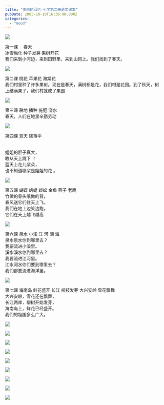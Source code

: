 ```yaml
---
title: "美丽的回忆-小学第二册语文课本"
pubDate: 2005-10-10T16:36:00.000Z
categories: 
  - "mood"
---
```


  
![](http://storage.msn.com/x1pxOYwqu4SjF5Qg1gUIBUpErE3PO_qgMk_BhxbtR_RFx5ufYCin4W7e62sjWfvkmWvqy8IRfSbQMRzy8qC9NtFtA5eOU7qYBUOdk0AafB7eGQocNuf1Vlu0UOPAOgWlfDDcL_XON3Fakh4yUQwJKbdPkSSaTD4vKi-)  
  
第一课 　春天  
冰雪融化 种子发芽 果树开花  
我们来到小河边，来到田野里，来到山冈上。我们找到了春天。  
  
![](http://storage.msn.com/x1pxOYwqu4SjF5Qg1gUIBUpErE3PO_qgMk_BhxbtR_RFx7DklXUbbEe7iJN6uk6qo231_LumvxV6zMJJFfrqiSI0H0Ip50scn8AMW7-GjsqdRmFFRI_FWtWgE2FXD0WJETJb3lvWTXGVO1znMhzR2Z_-g)  

  
第二课 桃花 苹果花 海棠花  
我们村里种了许多果树。现在是春天，满树都是花，我们村是花园。到了秋天，树上结满果子，我们村就成了果园  
  
![](http://storage.msn.com/x1pxOYwqu4SjF5Qg1gUIBUpErE3PO_qgMk_BhxbtR_RFx5AStU8pTF5GE-UD8WrR_-oHDv9PcdrWS8ws9ShRK2L2YlQ2JCb9-bJN4Zbo2zDzZhpakTyMxcQXmvT_KfR_edNB0Yj3GSD1Pin6e8SwPU9dyk7DnA9yUL1)  

  
第三课 耕地 播种 施肥 浇水  
春天，人们在地里辛勤劳动  
  
![](http://storage.msn.com/x1pxOYwqu4SjF5Qg1gUIBUpErE3PO_qgMk_BhxbtR_RFx4fFKR9dH6ebin-33SUMiWpyU053vircPuY7X8ySUC1J1y1syIeQRimSE2HPi4L_bqVn-M_yKPl6fvPwOKO3qLnQp31y1ePx2_oKFpjJ3tQuA)  

  
第四课 蓝天 降落伞

　　　　　  
姐姐的胆子真大，  
敢从天上跳下 ！  
蓝天上花儿朵朵，  
也不知道哪朵是姐姐的花 。  
  
![](http://storage.msn.com/x1pxOYwqu4SjF5Qg1gUIBUpErE3PO_qgMk_BhxbtR_RFx6-qt0tPmCR2J8S2AaOdtG1uLOaSqltdkR1ObpAnpfGqU4DTSRiyc8QtPL0HEhwpTpk4moTkS_yJp50G-50Qxb0z9q0RM8dUPW6Yy7UuARrrzJ_35hosr6o)  

  
第五课 蝴蝶 蜻蜓 蜈蚣 金鱼 燕子 老鹰  
竹做的骨头纸做的背，  
春风送它们往天上飞。  
我们在地上边笑边跑，  
它们在天上越飞越高  
  
![](http://storage.msn.com/x1pxOYwqu4SjF5Qg1gUIBUpErE3PO_qgMk_BhxbtR_RFx61w4SJJViBXrgIHwdlcnaZTDJhVLjtpPuBuqBNal_xwNy6u6hOjBO5HGm1mMvozLgBDLajQmB6IdjFCs_4BOsfj0eEOJxEWvTteMt7BeXAEA)  

  
第六课 泉水 小溪 江 河 湖 海  
泉水泉水你到哪里去？  
我要流进小溪里。  
溪水溪水你到哪里去？  
我要流进江河里。  
江水河水你们要到哪里去？  
我们都要流进海洋里。  
  
![](http://storage.msn.com/x1pxOYwqu4SjF5Qg1gUIBUpErE3PO_qgMk_BhxbtR_RFx6awV97Dcs0V5R8DObeLZ0BlTHyJ5TXvYJxUIe5jX1vHsDG3ERSi6RYLx44l4m6DIOHB_p4dM-4UrAPQHKYeAVrJpwvbLj_HLhupyYojPecBQ)  

  
第七课 海南岛 鲜花盛开 长江 柳枝发芽 大兴安岭 雪花飘舞　　　　　  
大兴安岭，雪花还在飘舞，  
长江两岸，柳树开始发芽，  
海南岛上，鲜花已经盛开。  
我们的祖国多么广大。  
  
  
![](http://storage.msn.com/x1pxOYwqu4SjF5Qg1gUIBUpErE3PO_qgMk_BhxbtR_RFx7pqo2ZtoTPBjii1oPL7Gw0uT822bW-YfqcMAIfoD8ym6RCBj9sy4bBtLuTLO86_S6Uw1rR_HkuEFeupcvrigmxHMRHxYeKVOUzHtC3Qqe2Xg)  

  
  
  
![](http://storage.msn.com/x1pxOYwqu4SjF5Qg1gUIBUpErE3PO_qgMk_BhxbtR_RFx4FvG8KHeczF8pDuTgfUkNZ5bMIETB7E50gUjc2c6Rra1cqOjiE-ly3__OfF85_A1nq_haLRGZWF9CxTS_TzVwuUwXFzzKPtbdPAmap8r1ZPQ)  
  
  
![](http://storage.msn.com/x1pxOYwqu4SjF5Qg1gUIBUpErE3PO_qgMk_BhxbtR_RFx74rgR2ty7OgI3EEQHsEsSv36FeoWhqYtmII_3hAcDjGXgcEnJE18-C5pT7HPciFBD0enyYFqOTRMLCHxxrO1o63bJsVJVlQp9WdrDM-bQnVw)  
  
  
![](http://storage.msn.com/x1pxOYwqu4SjF5Qg1gUIBUpErE3PO_qgMk_BhxbtR_RFx4Clw6UHge1u1qgwdBbq0lPsYFbUDzUX_kSGXlC9afmndF0jTrBB-29pIKVHapxoN-da3HfYilrp5iMu_hiBG-FSm0LVYC0sT9W_gi48ekTbYLtoKizJzLy)  
  
  
![](http://storage.msn.com/x1pxOYwqu4SjF5Qg1gUIBUpErE3PO_qgMk_BhxbtR_RFx6K0g16wgy1KnKnWY5zmJO46VRwixTwTovCSbh7LhDOAMAWEeyanq9smXqq82Y4ZBWGy_1LIT-k78ujKX9xCdP2gF4u6MOXhu9XJCVtM7lDBg)  
  
  
![](http://storage.msn.com/x1pxOYwqu4SjF5Qg1gUIBUpErE3PO_qgMk_BhxbtR_RFx7Fwxkzj6hDS-oefGqHRTwmu13LR7nADvKotvfaGA6fSJvGwucFHIiXSqE5-NMZu78nremI7TdeVWwSgQtmk8qnY3i4GlmecBzowO-1JU95pw)  
  
  
![](http://storage.msn.com/x1pxOYwqu4SjF5Qg1gUIBUpErE3PO_qgMk_BhxbtR_RFx6wuZ4gDAwPfMbKPupAY4kOJtmnlrscyGwOAWEPC62nO0S5JWR1sVIZ42Bwz3jgH8MD45tYn6iKDMkX8DfgS2A89S0f72dnaxd4dc9WoBiNDmOyKcdJcesR)  
  
  
![](http://storage.msn.com/x1pxOYwqu4SjF5Qg1gUIBUpErE3PO_qgMk_BhxbtR_RFx5v4YBPlCY8cFQghR8Y5YhpgZB2mcqGilfFoiSpSBsALUwEaaqq9UwxaZomsDAoIy89kS7tirNcNRd4Kf1ljgsUEbfYJhhLxxvELDdirARJ5g)  
  
  
![](http://storage.msn.com/x1pxOYwqu4SjF5Qg1gUIBUpErE3PO_qgMk_BhxbtR_RFx4Osu1dTRtev8pGMFchnQqziDNLFevTNveWv2b_YQUJfbg8RsZPfoH4l6ikQbJRw7zKH9prMlsisppUZr9ICyhe1cngDqFeimBIXLA4fAZTmw)

